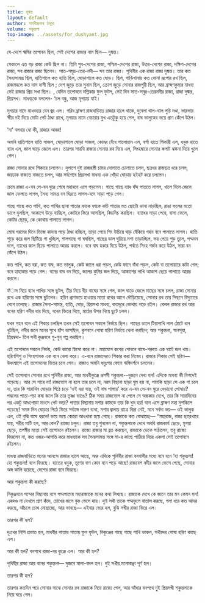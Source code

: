 ```yaml
---
title: দুষ্মন্ত
layout: default
author: অবনীন্দ্রনাথ ঠাকুর
volume: শকুন্তলা
top-image: ../assets/for_dushyant.jpg
---
```

যে-দেশে ঋষির তপােবন ছিল, সেই দেশের রাজার নাম ছিল— দুষ্মন্ত।

সেকালে এত বড় রাজা কেউ ছিল না। তিনি পুব-দেশের রাজা, পশ্চিম-দেশের রাজা, উত্তর-দেশের রাজা, দক্ষিণ-দেশের রাজা, সব রাজার রাজা ছিলেন। সাত-সমুদ্র-তের-নদী— সব তার রাজ্য। পৃথিবীর এক রাজা রাজা দুষ্মন্ত। তার কত সৈন্যসামন্ত ছিল, হাতিশালে কত হাতি ছিল, ঘােড়াশালে কত ঘােড়। ছিল, গাড়িখানায় কত সােনা রূপাের রথ ছিল, রাজমহলে কত দাস দাসী ছিল ; দেশ জুড়ে তার সুনাম ছিল, ক্রোশ জুড়ে সােনার রাজপুরী ছিল, আর ব্রাহ্মণকুমার মাধব্য সেই রাজার প্রিয় সখা ছিল। , যেদিন তপােবনে মল্লিকার ফুল ফুটল, সেই দিন সাত-সমুদ্র-তেরনদীর রাজা, রাজা দুষ্মন্ত, প্রিয়সখ। মাধব্যকে বললেন- ‘চল বন্ধু, আজ মৃগয়ায় যাই।

মৃগয়ার নামে মাধবব্যর যেন জ্বর এল। গরিব ব্রাহ্মণ রাজবাড়িতে রাজার হালে থাকে, দুবেলা থাল-থাল লুচি মণ্ডা, ভারভার ক্ষীর দই দিয়ে মােটা পেট ঠাণ্ডা রাখে, মৃগয়ার নামে বেচারার মুখ এতটুকু হয়ে গেল, বাঘ ভালুকের ভয়ে প্রাণ কেঁপে উঠল।

‘না’ বলবার যাে কী, রাজার আজ্ঞা!

অমনি হাতিশালে হাতি সাজল, ঘােড়াশালে ঘােড়া সাজল, কোমর বেঁধে পালােয়ান এল, বর্শা হাতে শিকারী এল, ধনুক হাতে ব্যাধ এল, জাল ঘাড়ে জেলে এল। তারপর সারথি রাজার সােনার রথ নিয়ে এল, সিংহদ্বারে সােনার কপাট ঝঙ্কনা দিয়ে খুলে গেল।

রাজা সােনার রথে শিকারে চললেন। দুপাশে দুই রাজহস্তী চামর দোলাতে ঢােলাতে চলল, ছত্রধর রাজছত্র ধরে চলল, জয়ঢাক বাজতে বাজতে চলল, আর সর্বশেষে প্রিয়সখা মাধব্য এক খোঁড়া ঘােড়ায় হইহট করে চললেন।

ক্রমে রাজা এ-বন সে-বন ঘুরে শেষে মহাবনে এসে পড়লেন। গাছে গাছে ব্যাধ ফঁদ পাততে লাগল, খালে বিলে জেলে জাল ফেলতে লাগল, সৈন্য সামন্ত বন ঘিরতে লাগল-বনে সাড়া পড়ে গেল।

গাছে গাছে কত পাখি, কত পাখির ছানা পাতার ফাকে ফাকে কচি পাতার মত ছােটো ডানা নাড়ছিল, রাঙা ফলের মতাে ডালে দুলছিল, আকাশে উড়ে যাচ্ছিল, কোটরে ফিরে আসছিল, কিচমিচ করছিল। ব্যাধের সাড়া পেয়ে, বাসা ফেলে, কোটর ছেড়ে, কে কোথায় পালাতে লাগল।

মােষ গরমের দিনে ভিজে কাদায় পড়ে ঠাণ্ডা হচ্ছিল, তাড়া পেয়ে শিং উচিয়ে ঘাড় বেঁকিয়ে গহন বনে পালাতে লাগল। হাতি শুড়ে করে জল ছিটিয়ে গা ধুচ্ছিল, শালগাছে গা ঘষছিল, গাছের ডাল ঘুরিয়ে মশা তাড়াচ্ছিল, ভয় পেয়ে শুড় তুলে, পদ্মবন দলে, ব্যাধের জাল ছিড়ে পালাতে আরম্ভ করলে। বনে বাঘ হকার দিয়ে উঠল, পর্বতে সিংহ গর্জন করে উঠল, সারা বন কেঁপে উঠল।

কত পাখি, কত বরা, কত বাঘ, কত ভালুক, কেউ জালে ধরা পড়ল, কেউ ফাদে বাঁধা পড়ল, কেউ বা তলােয়ারে কাটা গেল; বনে হাহাকার পড়ে গেল। বনের বাঘ বন দিয়ে, জলের কুমির জল দিয়ে, আকাশের পাখি আকাশ ছেয়ে পালাতে আরম্ভ করলে।

ফঁাদ নিয়ে ব্যাধ পাখির সঙ্গে ছুটল, তীর নিয়ে বীর বাঘের সঙ্গে গেল, জাল ঘাড়ে জেলে মাছের সঙ্গে চলল, রাজা সােনার রথে এক হরিণের সঙ্গে ছুটলেন। হরিণ প্রাণভয়ে হাওয়ার মতাে রথের আগে দৌড়িয়েছে, সােনার রথ তার পিছনে বিদ্যুতের বেগে চলেছে। রাজার সৈন্য-সামন্ত, হাতি, ঘােড়, প্রিয়সখা মাধব্য, কতদূরে কোথায় পড়ে রইল। কেবল রাজার রথ আর বনের হরিণ নদীর ধার দিয়ে, বনের ভিতর দিয়ে, মাঠের উপর দিয়ে ছুটে চলল।

যখন গহন বনে এই শিকার চলছিল তখন সেই তপােবন সকলে নির্ভয়ে ছিল। গাছের ডালে টিয়াপাখি লাল ঠোটে ধান খুটছিল, নদীর জলে মনের সুখে হাঁস ভাসছিল, কুশবনে পােষা হরিণ নির্ভয়ে খেলা করছিল; আর শকুন্তলা, অনসূয়া, প্রিয়ম্বদা- তিন সখী কুঞ্জবনে গু-গুন্ গল্প করছিল।

এই তপােৰনে সকলে নির্ভয়, কেউ কারাে হিংসা করে না। মহাযােগ কথের পােবনে বাঘে-গরুতে এক ঘাটে জল খায়। হরিণশিশু ও সিংহশাবক এক বনে খেলা করে। এ-বনে রাজাদেরও শিকার করা নিষেধ। রাজার শিকার সেই হরিণ— উধ্বশ্বাসে এই তপােবনের ভিতর চলে গেল। রাজাও অমনি ধনুঃশর ফেলে ঋষিদর্শনে চললেন।

সেই তপােবনে সােনার রথে পৃথিবীর রাজা, আর মাধবীকুঞ্জে রূপসী শকুন্তলা--দুজনে দেখা হল!
এদিকে মাধব্য কী বিপদেই পড়েছে। আর সে পারে না! রাজভােগ না হলে তার চলে না, নরম বিছানা ছাড়া ঘুম হয় না, পালকি ছাড়া সে এক পা চলে না, তার কি সারাদিন ঘােড়ার পিঠে চড়ে ‘ওই বরা যায়, ওই বাঘ পালায়’ করে এ-বন সে-বন ঘুরে বেড়ানাে পােষায়? পম্বলের পাতা-পচা কষা জলে কি তার তৃষ্ণা ভাঙে? ঠিক সময় রাজভােগ না পেলে সে অন্ধকার দেখে, তার কি সারাদিনের পর একটু আধপােড়া মাংসে পেট ভরে? পাতার বিছানায় মশার কামড়ে তার কি ঘুম হয়! বনে এসে ব্রাহ্মণ মহা মুশকিলে পড়েছে! সমস্ত দিন ঘােড়ার পিঠে ফিরে সর্বাঙ্গে দারুণ ব্যথা, মশার জ্বালায় রাত্রে নিদ্রা নেই, মনে সর্বদা ভয়— ওই ভালুক এল, ওই বুঝি বাঘে ধরলে! ভয়ে ভয়ে বেচারা আধখানা হয়ে গেছে। রাজাকে কত বােঝাচ্ছে— “মহারাজ, রাজ্য ছারেখারে যায়, শরীর মাটি হল, আর কেন? রাজ্যে চলুন। রাজা তবু শুনলেন না, শকুন্তলাকে দেখে অবধি রাজকার্য ছেড়ে, মৃগয়া ছেড়ে, তপস্বীর মতাে সেই তপােবনে রইলেন। রাজ্যে রাজার মা ব্ৰত করছেন, রাজাকে ডেকে পাঠালেন, তবু রাজ্যে ফিরলেন না, কত ওজর-আপত্তি করে মাধব্যকে সব সৈন্যসামন্ত সঙ্গে মা-র কাছে পাঠিয়ে দিয়ে একলা সেই তপােবনে রইলেন।

মাধব্য রাজবাড়িতে মনের আনন্দে রাজার হালে আছে, আর এদিকে পৃথিবীর রাজা বনবাসীর মধ্যে বনে বনে ‘হা শকুন্তলা! হাে শকুন্তলা! বলে ফিরছে। হাতের ধনুক, তূণের বাণ কোন বনে পড়ে আছে! রাজবেশ নদীর জলে ভেসে গেছে, সােনার অঙ্গ কালি হয়েছে, দেশের রাজা বনে ফিরছে।

আর শকুন্তলা কী করছে?

নিকুঞ্জবনে পদ্মের বিছানায় বসে পদ্মপাতায় মহারাজাকে মনের কথা লিখছে। রাজাকে দেখে কে জানে তার মন কেমন হল! একদণ্ড না দেখলে প্রাণ কঁদে, চোখের জলে বুক ভেসে যায়। দুই সখী তাকে পদ্মফুলে বাতাস করছে, গলা ধরে কত আদর করছে, আঁচলে চোখ মােছাচ্ছে, আর ভাবছে— এইবার ভাের হল, বুঝি সখীর রাজা ফিরে এল।

তারপর কী হল?

দুঃখের নিশি প্রভাত হল, মাধবীর পাতায় পাতায় ফুল ফুটল, নিকুঞ্জের গাছে গাছে পাখি ডাকল, সখীদের পােষা হরিণ কাছে এল।

আর কী হল? বনপথে রাজা-বর কুঞ্জে এল। আর কী হল?

পৃথিবীর রাজা আর বনের শকুন্তলা— দুজনে মালা-বদল হল। দুই সখীর মনােবাঞ্ছা পূর্ণ হল।

তারপর কী হল?

তারপর কতদিন পরে সােনার সাঝে সােনার রথ রাজাকে নিয়ে রাজ্যে গেল, আর আঁধার বনপথে দুই প্রিয়সখী শকুন্তলাকে নিয়ে ঘরে গেল।
